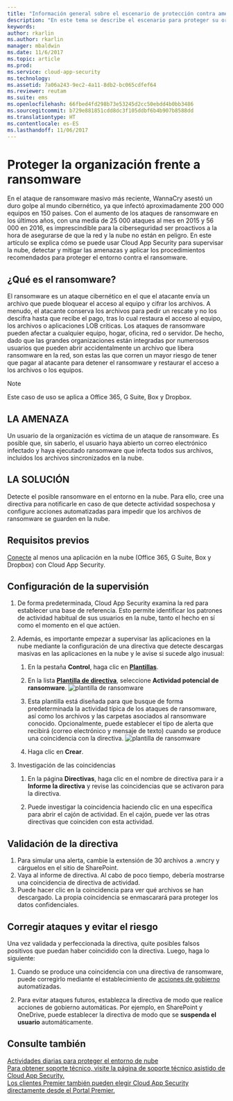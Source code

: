 ```yaml
---
title: "Información general sobre el escenario de protección contra amenazas | Microsoft Docs"
description: "En este tema se describe el escenario para proteger su organización contra amenazas en su entorno en la nube."
keywords: 
author: rkarlin
ms.author: rkarlin
manager: mbaldwin
ms.date: 11/6/2017
ms.topic: article
ms.prod: 
ms.service: cloud-app-security
ms.technology: 
ms.assetid: 7a06a243-9ec2-4a11-8db2-bc065cdfef64
ms.reviewer: reutam
ms.suite: ems
ms.openlocfilehash: 66fbed4fd298b73e53245d2cc50ebdd4b0bb3486
ms.sourcegitcommit: b729e881851cdd8dc3f105ddbf6b4b907b8588dd
ms.translationtype: HT
ms.contentlocale: es-ES
ms.lasthandoff: 11/06/2017
---
```

# <a name="protecting-your-organization-from-ransomware"></a>Proteger la organización frente a ransomware

En el ataque de ransomware masivo más reciente, WannaCry asestó un duro golpe al mundo cibernético, ya que infectó aproximadamente 200 000 equipos en 150 países. Con el aumento de los ataques de ransomware en los últimos años, con una media de 25 000 ataques al mes en 2015 y 56 000 en 2016, es imprescindible para la ciberseguridad ser proactivos a la hora de asegurarse de que la red y la nube no están en peligro. En este artículo se explica cómo se puede usar Cloud App Security para supervisar la nube, detectar y mitigar las amenazas y aplicar los procedimientos recomendados para proteger el entorno contra el ransomware.

## <a name="what-is-ransomware"></a>¿Qué es el ransomware?
El ransomware es un ataque cibernético en el que el atacante envía un archivo que puede bloquear el acceso al equipo y cifrar los archivos. A menudo, el atacante conserva los archivos para pedir un rescate y no los descifra hasta que recibe el pago, tras lo cual restaura el acceso al equipo, los archivos o aplicaciones LOB críticas. Los ataques de ransomware pueden afectar a cualquier equipo, hogar, oficina, red o servidor. De hecho, dado que las grandes organizaciones están integradas por numerosos usuarios que pueden abrir accidentalmente un archivo que libera ransomware en la red, son estas las que corren un mayor riesgo de tener que pagar al atacante para detener el ransomware y restaurar el acceso a los archivos o los equipos.

>[!NOTE]
> Este caso de uso se aplica a Office 365, G Suite, Box y Dropbox.

## <a name="the-threat"></a>LA AMENAZA
Un usuario de la organización es víctima de un ataque de ransomware. Es posible que, sin saberlo, el usuario haya abierto un correo electrónico infectado y haya ejecutado ransomware que infecta todos sus archivos, incluidos los archivos sincronizados en la nube.

## <a name="the-solution"></a>LA SOLUCIÓN
Detecte el posible ransomware en el entorno en la nube. Para ello, cree una directiva para notificarle en caso de que detecte actividad sospechosa y configure acciones automatizadas para impedir que los archivos de ransomware se guarden en la nube.

## <a name="prerequisites"></a>Requisitos previos

[Conecte](enable-instant-visibility-protection-and-governance-actions-for-your-apps.md) al menos una aplicación en la nube (Office 365, G Suite, Box y Dropbox) con Cloud App Security.

## <a name="setting-up-monitoring"></a>Configuración de la supervisión

1.  De forma predeterminada, Cloud App Security examina la red para establecer una base de referencia. Esto permite identificar los patrones de actividad habitual de sus usuarios en la nube, tanto el hecho en sí como el momento en el que actúen. 

2. Además, es importante empezar a supervisar las aplicaciones en la nube mediante la configuración de una directiva que detecte descargas masivas en las aplicaciones en la nube y le avise si sucede algo inusual:

    1. En la pestaña **Control**, haga clic en [**Plantillas**](policy-template-reference.md). 
   
    2. En la lista [**Plantilla de directiva**](policy-template-reference.md), seleccione **Actividad potencial de ransomware**. 
       ![plantilla de ransomware](./media/ransomware-template.png)
    3. Esta plantilla está diseñada para que busque de forma predeterminada la actividad típica de los ataques de ransomware, así como los archivos y las carpetas asociados al ransomware conocido. Opcionalmente, puede establecer el tipo de alerta que recibirá (correo electrónico y mensaje de texto) cuando se produce una coincidencia con la directiva.
        ![plantilla de ransomware](./media/ransomware-template-fields.png)
    4. Haga clic en **Crear**. 
   
     
2. Investigación de las coincidencias
    
    1. En la página **Directivas**, haga clic en el nombre de directiva para ir a **Informe la directiva** y revise las coincidencias que se activaron para la directiva.

    2. Puede investigar la coincidencia haciendo clic en una específica para abrir el cajón de actividad. En el cajón, puede ver las otras directivas que coinciden con esta actividad. 
     
## <a name="validating-your-policy"></a>Validación de la directiva

1. Para simular una alerta, cambie la extensión de 30 archivos a .wncry y cárguelos en el sitio de SharePoint.
3. Vaya al informe de directiva. Al cabo de poco tiempo, debería mostrarse una coincidencia de directiva de actividad. 
4. Puede hacer clic en la coincidencia para ver qué archivos se han descargado. La propia coincidencia se enmascarará para proteger los datos confidenciales. 

## <a name="remediating-attacks-and-preventing-risk"></a>Corregir ataques y evitar el riesgo

Una vez validada y perfeccionada la directiva, quite posibles falsos positivos que puedan haber coincidido con la directiva. Luego, haga lo siguiente: 
1. Cuando se produce una coincidencia con una directiva de ransomware, puede corregirlo mediante el establecimiento de [acciones de gobierno](governance-actions.md) automatizadas.

2. Para evitar ataques futuros, establezca la directiva de modo que realice acciones de gobierno automáticas. Por ejemplo, en SharePoint y OneDrive, puede establecer la directiva de modo que se **suspenda el usuario** automáticamente.

 ## <a name="see-also"></a>Consulte también  
[Actividades diarias para proteger el entorno de nube](daily-activities-to-protect-your-cloud-environment.md)   
[Para obtener soporte técnico, visite la página de soporte técnico asistido de Cloud App Security.](http://support.microsoft.com/oas/default.aspx?prid=16031)   
[Los clientes Premier también pueden elegir Cloud App Security directamente desde el Portal Premier.](https://premier.microsoft.com/)  
  
  
